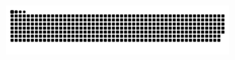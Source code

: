 <img src="https://raw.githubusercontent.com/GRSdzn/GRSdzn/output/snake.svg" alt="Snake animation" />
